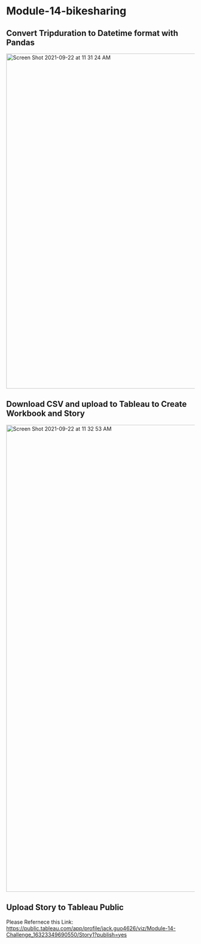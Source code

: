 # Module-14-bikesharing

## Convert Tripduration to Datetime format with Pandas

<img width="896" alt="Screen Shot 2021-09-22 at 11 31 24 AM" src="https://user-images.githubusercontent.com/83923903/134401323-dd496535-2e16-4d31-b764-3b5b59e51291.png">


## Download CSV and upload to Tableau to Create Workbook and Story
<img width="1249" alt="Screen Shot 2021-09-22 at 11 32 53 AM" src="https://user-images.githubusercontent.com/83923903/134401567-c09bb0a9-33d5-4222-87cf-22dd9ee49db3.png">

## Upload Story to Tableau Public

Please Refernece this Link: https://public.tableau.com/app/profile/jack.guo4626/viz/Module-14-Challenge_16323349690550/Story1?publish=yes
